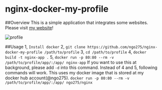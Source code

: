 # nginx-docker-my-profile

##Overview
This is a simple application that integrates some websites. Please visit [my website](http://shuichi.tech)!

![profile](https://s3-ap-northeast-1.amazonaws.com/ngo275.asset/Gif/profile.gif)

##Usage
1, `Install docker`
2, `git clone https://github.com/ngo275/nginx-docker-my-profile /path/to/profile`
3, `cd /path/to/profile`
4, `docker build -t nginx-app .`
5, `docker run -p 80:80 --rm -v /path/to/profile/app/:/app/ nginx-app`
If you want to use this at background, please add `-d` into this command.
Instead of 4 and 5, following commands will work. This uses my docker image that is stored at my docker hub account(@ngo275).
`docker run -p 80:80 --rm -v /path/to/profile/app/:/app/ ngo275/nginx`
